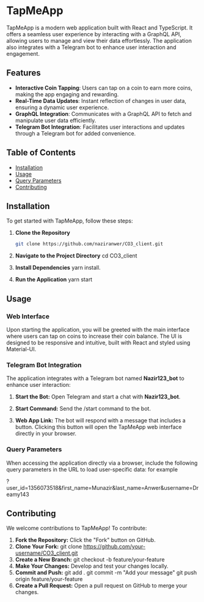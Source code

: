 # TapMeApp

TapMeApp is a modern web application built with React and TypeScript. It offers a seamless user experience by interacting with a GraphQL API, allowing users to manage and view their data effortlessly. The application also integrates with a Telegram bot to enhance user interaction and engagement.

## Features

- **Interactive Coin Tapping**: Users can tap on a coin to earn more coins, making the app engaging and rewarding.
- **Real-Time Data Updates**: Instant reflection of changes in user data, ensuring a dynamic user experience.
- **GraphQL Integration**: Communicates with a GraphQL API to fetch and manipulate user data efficiently.
- **Telegram Bot Integration**: Facilitates user interactions and updates through a Telegram bot for added convenience.

## Table of Contents

- [Installation](#installation)
- [Usage](#usage)
- [Query Parameters](#query-parameters)
- [Contributing](#contributing)

## Installation

To get started with TapMeApp, follow these steps:

1. **Clone the Repository**

   ```bash
   git clone https://github.com/naziranwer/CO3_client.git

   ```

2. **Navigate to the Project Directory**
   cd CO3_client
3. **Install Dependencies**
   yarn install.
4. **Run the Application**
   yarn start

## Usage

### Web Interface

Upon starting the application, you will be greeted with the main interface where users can tap on coins to increase their coin balance. The UI is designed to be responsive and intuitive, built with React and styled using Material-UI.

### Telegram Bot Integration

The application integrates with a Telegram bot named **Nazir123_bot** to enhance user interaction:

1. **Start the Bot:** Open Telegram and start a chat with **Nazir123_bot**.

2. **Start Command:** Send the /start command to the bot.

3. **Web App Link:** The bot will respond with a message that includes a button. Clicking this button will open the TapMeApp web interface directly in your browser.

### Query Parameters

When accessing the application directly via a browser, include the following query parameters in the URL to load user-specific data: for example

?user_id=1356073518&first_name=Munazir&last_name=Anwer&username=Dreamy143

## Contributing

We welcome contributions to TapMeApp! To contribute:

1. **Fork the Repository:** Click the "Fork" button on GitHub.
2. **Clone Your Fork:**
   git clone https://github.com/your-username/CO3_client.git
3. **Create a New Branch:**
   git checkout -b feature/your-feature
4. **Make Your Changes:** Develop and test your changes locally.
5. **Commit and Push:**
   git add .
   git commit -m "Add your message"
   git push origin feature/your-feature
6. **Create a Pull Request:** Open a pull request on GitHub to merge your changes.
